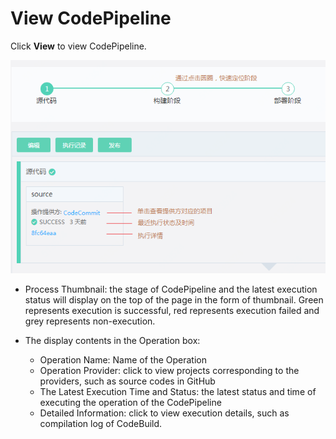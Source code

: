 # View CodePipeline

Click **View** to view CodePipeline.

![](/image/codepipeline/View-Pipeline.png) 

   * Process Thumbnail: the stage of CodePipeline and the latest execution status will display on the top of the page in the form of thumbnail. Green represents execution is successful, red represents execution failed and grey represents non-execution.
   * The display contents in the Operation box:
   
       - Operation Name: Name of the Operation        
       - Operation Provider: click to view projects corresponding to the providers, such as source codes in GitHub        
       - The Latest Execution Time and Status: the latest status and time of executing the operation of the CodePipeline        
       - Detailed Information: click to view execution details, such as compilation log of CodeBuild.
